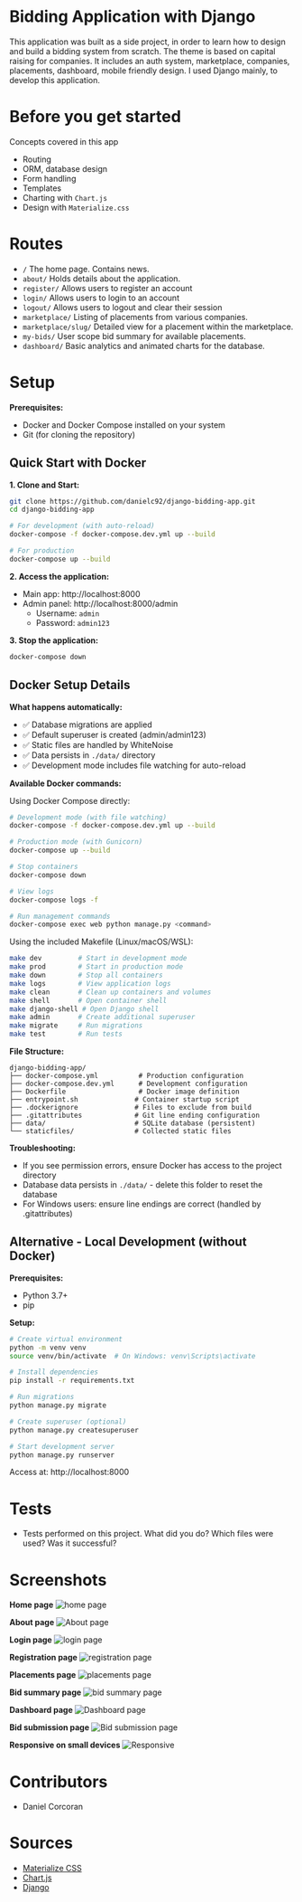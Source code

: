 # Bidding Application with Django
This application was built as a side project, in order to learn how to design and build a bidding system from scratch. The theme is based on capital raising for companies. It includes an auth system, marketplace, companies, placements, dashboard, mobile friendly design. I used Django mainly, to develop this application.

# Before you get started
Concepts covered in this app
- Routing
- ORM, database design
- Form handling
- Templates
- Charting with `Chart.js`
- Design with `Materialize.css`

# Routes
- `/` The home page. Contains news.
- `about/` Holds details about the application.
- `register/` Allows users to register an account
- `login/` Allows users to login to an account
- `logout/` Allows users to logout and clear their session
- `marketplace/` Listing of placements from various companies.
- `marketplace/slug/` Detailed view for a placement within the marketplace.
- `my-bids/` User scope bid summary for available placements.
- `dashboard/` Basic analytics and animated charts for the database.

# Setup

**Prerequisites:**
- Docker and Docker Compose installed on your system
- Git (for cloning the repository)

## Quick Start with Docker

**1. Clone and Start:**
```bash
git clone https://github.com/danielc92/django-bidding-app.git
cd django-bidding-app

# For development (with auto-reload)
docker-compose -f docker-compose.dev.yml up --build

# For production
docker-compose up --build
```

**2. Access the application:**
- Main app: http://localhost:8000
- Admin panel: http://localhost:8000/admin 
  - Username: `admin`
  - Password: `admin123`

**3. Stop the application:**
```bash
docker-compose down
```

## Docker Setup Details

**What happens automatically:**
- ✅ Database migrations are applied
- ✅ Default superuser is created (admin/admin123)
- ✅ Static files are handled by WhiteNoise
- ✅ Data persists in `./data/` directory
- ✅ Development mode includes file watching for auto-reload

**Available Docker commands:**

Using Docker Compose directly:
```bash
# Development mode (with file watching)
docker-compose -f docker-compose.dev.yml up --build

# Production mode (with Gunicorn)
docker-compose up --build

# Stop containers
docker-compose down

# View logs
docker-compose logs -f

# Run management commands
docker-compose exec web python manage.py <command>
```

Using the included Makefile (Linux/macOS/WSL):
```bash
make dev         # Start in development mode
make prod        # Start in production mode  
make down        # Stop all containers
make logs        # View application logs
make clean       # Clean up containers and volumes
make shell       # Open container shell
make django-shell # Open Django shell
make admin       # Create additional superuser
make migrate     # Run migrations
make test        # Run tests
```

**File Structure:**
```
django-bidding-app/
├── docker-compose.yml          # Production configuration
├── docker-compose.dev.yml      # Development configuration  
├── Dockerfile                  # Docker image definition
├── entrypoint.sh              # Container startup script
├── .dockerignore              # Files to exclude from build
├── .gitattributes             # Git line ending configuration
├── data/                      # SQLite database (persistent)
└── staticfiles/               # Collected static files
```

**Troubleshooting:**
- If you see permission errors, ensure Docker has access to the project directory
- Database data persists in `./data/` - delete this folder to reset the database
- For Windows users: ensure line endings are correct (handled by .gitattributes)

## Alternative - Local Development (without Docker)

**Prerequisites:**
- Python 3.7+ 
- pip

**Setup:**
```bash
# Create virtual environment
python -m venv venv
source venv/bin/activate  # On Windows: venv\Scripts\activate

# Install dependencies
pip install -r requirements.txt

# Run migrations
python manage.py migrate

# Create superuser (optional)
python manage.py createsuperuser

# Start development server
python manage.py runserver
```

Access at: http://localhost:8000

# Tests
- Tests performed on this project. What did you do? Which files were used? Was it successful?

# Screenshots 

**Home page**
![home page](https://github.com/danielc92/django-bidding-app/blob/master/screenshots/Screen%20Shot%202019-07-29%20at%202.14.19%20pm.jpg)

**About page**
![About page](https://github.com/danielc92/django-bidding-app/blob/master/screenshots/Screen%20Shot%202019-07-29%20at%202.14.43%20pm.jpg)

**Login page**
![login page](https://github.com/danielc92/django-bidding-app/blob/master/screenshots/Screen%20Shot%202019-07-29%20at%202.13.50%20pm.jpg)

**Registration page**
![registration page](https://github.com/danielc92/django-bidding-app/blob/master/screenshots/Screen%20Shot%202019-07-29%20at%202.13.56%20pm.jpg)

**Placements page**
![placements page](https://github.com/danielc92/django-bidding-app/blob/master/screenshots/Screen%20Shot%202019-07-29%20at%202.14.35%20pm.jpg)

**Bid summary page**
![bid summary page](https://github.com/danielc92/django-bidding-app/blob/master/screenshots/Screen%20Shot%202019-07-29%20at%202.14.40%20pm.jpg)

**Dashboard page**
![Dashboard page](https://github.com/danielc92/django-bidding-app/blob/master/screenshots/Screen%20Shot%202019-07-29%20at%202.14.47%20pm.jpg)

**Bid submission page**
![Bid submission page](https://github.com/danielc92/django-bidding-app/blob/master/screenshots/Screen%20Shot%202019-07-29%20at%202.20.31%20pm.jpg)

**Responsive on small devices**
![Responsive](https://github.com/danielc92/django-bidding-app/blob/master/screenshots/Screen%20Shot%202019-07-29%20at%202.20.45%20pm.jpg)

# Contributors
- Daniel Corcoran

# Sources
- [Materialize CSS](https://materializecss.com/)
- [Chart.js](https://www.chartjs.org/)
- [Django](https://docs.djangoproject.com/en/2.2/)
